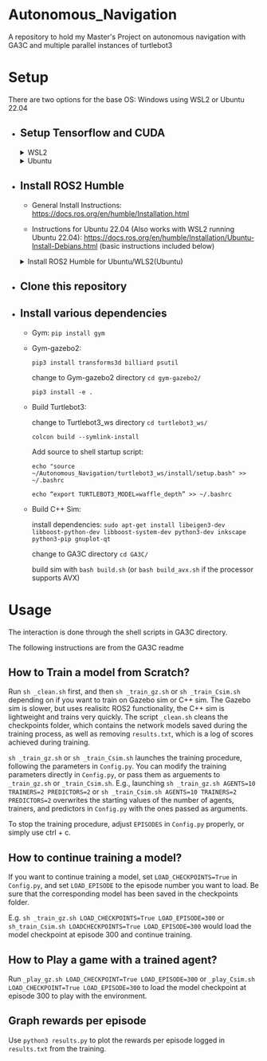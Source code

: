 # Autonomous_Navigation
A repository to hold my Master's Project on autonomous navigation with GA3C and multiple parallel instances of turtlebot3

# Setup

There are two options for the base OS: Windows using WSL2 or Ubuntu 22.04

* ## Setup Tensorflow and CUDA ##

  <details>
  <summary>WSL2</summary>
      <br>
      
  * Setup WSL2: https://learn.microsoft.com/en-us/windows/wsl/install (basic instructions included below)
  
    `wsl --install `
  
  * Setup CUDA for WSL2: https://docs.nvidia.com/cuda/wsl-user-guide/index.html (basic instructions included below)
  
      *Get GPU driver for Windows: https://www.nvidia.com/download/index.aspx
  
      *Get WSL-Ubuntu CUDA toolkit: [WSL_CUDA_TOOLKIT](https://developer.nvidia.com/cuda-downloads?target_os=Linux&target_arch=x86_64&Distribution=WSL-Ubuntu&target_version=2.0&target_type=deb_local) (basic instructions below)
    
        wget https://developer.download.nvidia.com/compute/cuda/repos/wsl-ubuntu/x86_64/cuda-wsl-ubuntu.pin
    
        sudo mv cuda-wsl-ubuntu.pin /etc/apt/preferences.d/cuda-repository-pin-600
    
        wget https://developer.download.nvidia.com/compute/cuda/12.3.1/local_installers/cuda-repo-wsl-ubuntu-12-3-local_12.3.1-1_amd64.deb
    
        sudo dpkg -i cuda-repo-wsl-ubuntu-12-3-local_12.3.1-1_amd64.deb
    
        sudo cp /var/cuda-repo-wsl-ubuntu-12-3-local/cuda-*-keyring.gpg /usr/share/keyrings/
    
        sudo apt-get update
    
        sudo apt-get -y install cuda-toolkit-12-3
    
  * Setup Tensorflow 2.14.0: https://www.tensorflow.org/install/pip#windows-wsl2 (basic instructions included below)
 
      Check for that nvidia drivers are working: `nvidia-smi`
    
      `pip install --upgrade pip`
    
      `pip install tensorflow[and-cuda]`
  
      Verify the install with: `python3 -c "import tensorflow as tf; print(tf.config.list_physical_devices('GPU'))"`
  
    </details>

    <details>
      <summary>Ubuntu</summary>
      <br>
 
      * Get GPU drivers for Ubuntu
      * Setup Tensorflow 2.14.0: https://www.tensorflow.org/install/pip#linux (basic instructions included below)
 
        Check that nvidia drivers are working: `nvidia-smi`
 
        `pip install --upgrade pip`
 
        `pip install tensorflow[and-cuda]`
 
        Verify the install with: `python3 -c "import tensorflow as tf; print(tf.config.list_physical_devices('GPU'))"`

        If there are issues with initializing inference during training. Install the cuda toolkit: `sudo apt install nvidia-cuda-toolkit`
      
    </details>
    
  * ## Install ROS2 Humble ##
  
    * General Install Instructions: https://docs.ros.org/en/humble/Installation.html
    
    * Instructions for Ubuntu 22.04 (Also works with WSL2 running Ubuntu 22.04): https://docs.ros.org/en/humble/Installation/Ubuntu-Install-Debians.html (basic instructions included below)
    
    <details>
      <summary>Install ROS2 Humble for Ubuntu/WLS2(Ubuntu)</summary>
      <br>
  
      ```
      locale  # check for UTF-8
  
      sudo apt update && sudo apt install locales
      sudo locale-gen en_US en_US.UTF-8
      sudo update-locale LC_ALL=en_US.UTF-8 LANG=en_US.UTF-8
      export LANG=en_US.UTF-8
      
      locale  # verify settings
      
      sudo apt install software-properties-common
      sudo add-apt-repository universe
      sudo apt update && sudo apt install curl -y
      sudo curl -sSL https://raw.githubusercontent.com/ros/rosdistro/master/ros.key -o /usr/share/keyrings/ros-archive-keyring.gpg
      echo "deb [arch=$(dpkg --print-architecture) signed-by=/usr/share/keyrings/ros-archive-keyring.gpg] http://packages.ros.org/ros2/ubuntu $(. /etc/os-release && echo $UBUNTU_CODENAME) main" | sudo tee /etc/apt/sources.list.d/ros2.list > /dev/null
      sudo apt update
      sudo apt upgrade
      sudo apt install ros-humble-desktop
      sudo apt install ros-dev-tools
      source /opt/ros/humble/setup.bash # Replace ".bash" with your shell if you're not using bash. Possible values are: setup.bash, setup.sh, setup.zsh
      
      #Add source to shell startup script: 
      echo "source /opt/ros/humble/setup.bash" >> ~/.bashrc
      #Install Gazebo: 
      sudo apt install ros-humble-gazebo-*
      ```
  
    </details>

  * ## Clone this repository ##
  * ## Install various dependencies ##
      * Gym:
            `pip install gym`
      * Gym-gazebo2:
  
        `pip3 install transforms3d billiard psutil`
   
        change to Gym-gazebo2 directory `cd gym-gazebo2/`
   
        `pip3 install -e .`
      * Build Turtlebot3:
        
        change to Turtlebot3_ws directory `cd turtlebot3_ws/`
        
        `colcon build --symlink-install`
        
        Add source to shell startup script:
        
        `echo "source ~/Autonomous_Navigation/turtlebot3_ws/install/setup.bash" >> ~/.bashrc`
        
        `echo “export TURTLEBOT3_MODEL=waffle_depth” >> ~/.bashrc`

    * Build C++ Sim:
      
        install dependencies: `sudo apt-get install libeigen3-dev libboost-python-dev libboost-system-dev python3-dev inkscape python3-pip gnuplot-qt`
      
        change to GA3C directory `cd GA3C/`

        build sim with `bash build.sh` (or `bash build_avx.sh` if the processor supports AVX)

# Usage

The interaction is done through the shell scripts in GA3C directory.

The following instructions are from the GA3C readme

## How to Train a model from Scratch? ##

Run `sh _clean.sh` first, and then `sh _train_gz.sh` or `sh _train_Csim.sh` depending on if you want to train on Gazebo sim or C++ sim. The Gazebo sim is slower, but uses realisitc ROS2 functionality, the C++ sim is lightweight and trains very quickly. The script `_clean.sh` cleans the checkpoints folder, which contains the network models saved during the training process, as well as removing `results.txt`, which is a log of scores achieved during training.

`sh _train_gz.sh` or `sh _train_Csim.sh` launches the training procedure, following the parameters in `Config.py`. You can modify the training parameters directly in `Config.py`, or pass them as arguements to `_train_gz.sh` or `_train_Csim.sh`. E.g., launching `sh _train_gz.sh AGENTS=10 TRAINERS=2 PREDICTORS=2` or `sh _train_Csim.sh AGENTS=10 TRAINERS=2 PREDICTORS=2` overwrites the starting values of the number of agents, trainers, and predictors in `Config.py` with the ones passed as arguments.

To stop the training procedure, adjust `EPISODES` in `Config.py` properly, or simply use ctrl + c.

## How to continue training a model? ##

If you want to continue training a model, set `LOAD_CHECKPOINTS=True` in `Config.py`, and set `LOAD_EPISODE` to the episode number you want to load. Be sure that the corresponding model has been saved in the checkpoints folder.

E.g. `sh _train_gz.sh LOAD_CHECKPOINTS=True LOAD_EPISODE=300` or `sh_train_Csim.sh LOADCHECKPOINTS=True LOAD_EPISODE=300` would load the model checkpoint at episode 300 and continue training.

## How to Play a game with a trained agent? ##

Run `_play_gz.sh LOAD_CHECKPOINT=True LOAD_EPISODE=300` or `_play_Csim.sh LOAD_CHECKPOINT=True LOAD_EPISODE=300` to load the model checkpoint at episode 300 to play with the environment.

## Graph rewards per episode ##

Use `python3 results.py` to plot the rewards per episode logged in `results.txt` from the training.
